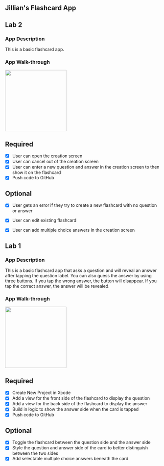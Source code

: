 ## Jillian's Flashcard App


## Lab 2

### App Description
This is a basic flashcard app.

### App Walk-through

<img src="YOUR_GIF_URL_HERE" width=200><br>

## Required
- [x] User can open the creation screen
- [x] User can cancel out of the creation screen
- [x] User can enter a new question and answer in the creation screen to then show it on the flashcard
- [x] Push code to GitHub
## Optional
- [x] User gets an error if they try to create a new flashcard with no question or answer
- [x] User can edit existing flashcard
- [x] User can add multiple choice answers in the creation screen





## Lab 1

### App Description
This is a basic flashcard app that asks a question and will reveal an answer after tapping the question label. You can also guess the answer by using three buttons. If you tap the wrong answer, the button will disappear. If you tap the correct answer, the answer will be revealed.

### App Walk-through

<img src="file:///Users/xcodeuser/Documents/Jillian's%20folder/CodePath/Flashcards/animated.GIF" width=200><br>

## Required
- [x] Create New Project in Xcode
- [x] Add a view for the front side of the flashcard to display the question
- [x] Add a view for the back side of the flashcard to display the answer
- [x] Build in logic to show the answer side when the card is tapped
- [x] Push code to GitHub
## Optional
- [x] Toggle the flashcard between the question side and the answer side
- [x] Style the question and answer side of the card to better distinguish 	between the two sides
- [x] Add selectable multiple choice answers beneath the card

